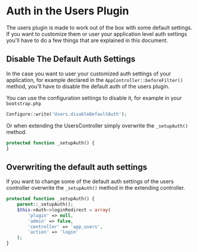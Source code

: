 Auth in the Users Plugin
========================

The users plugin is made to work out of the box with some default settings. If you want to customize them or user your application level auth settings you'll have to do a few things that are explained in this document.

Disable The Default Auth Settings
---------------------------------

In the case you want to user your customized auth settings of your application, for example declared in the ```AppController::beforeFilter()``` method, you'll have to disable the default auth of the users plugin.

You can use the configuration settings to disable it, for example in your ```bootstrap.php```

```php
Configure::write('Users.disableDefaultAuth');
```

Or when extending the UsersController simply overwrite the ```_setupAuth()``` method.

```php
protected function _setupAuth() {
}
```

Overwriting the default auth settings
-------------------------------------

If you want to change some of the default auth settings of the users controller overwrite the ```_setupAuth()``` method in the extending controller.

```php
protected function _setupAuth() {
	parent::_setupAuth();
	$this->Auth->loginRedirect = array(
		'plugin' => null,
		'admin' => false,
		'controller' => 'app_users',
		'action' => 'login'
	);
}
```